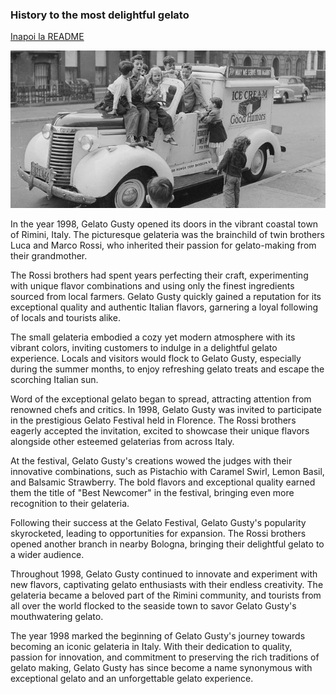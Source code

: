 
### History to the most delightful gelato

[Inapoi la README](./README.md)

![Gelato-gusti opened in 1998 ](Photos\store_opened.jpg)

In the year 1998, Gelato Gusty opened its doors in the vibrant coastal town of Rimini, Italy. The picturesque gelateria was the brainchild of twin brothers Luca and Marco Rossi, who inherited their passion for gelato-making from their grandmother.

The Rossi brothers had spent years perfecting their craft, experimenting with unique flavor combinations and using only the finest ingredients sourced from local farmers. Gelato Gusty quickly gained a reputation for its exceptional quality and authentic Italian flavors, garnering a loyal following of locals and tourists alike.

The small gelateria embodied a cozy yet modern atmosphere with its vibrant colors, inviting customers to indulge in a delightful gelato experience. Locals and visitors would flock to Gelato Gusty, especially during the summer months, to enjoy refreshing gelato treats and escape the scorching Italian sun.

Word of the exceptional gelato began to spread, attracting attention from renowned chefs and critics. In 1998, Gelato Gusty was invited to participate in the prestigious Gelato Festival held in Florence. The Rossi brothers eagerly accepted the invitation, excited to showcase their unique flavors alongside other esteemed gelaterias from across Italy.

At the festival, Gelato Gusty's creations wowed the judges with their innovative combinations, such as Pistachio with Caramel Swirl, Lemon Basil, and Balsamic Strawberry. The bold flavors and exceptional quality earned them the title of "Best Newcomer" in the festival, bringing even more recognition to their gelateria.

Following their success at the Gelato Festival, Gelato Gusty's popularity skyrocketed, leading to opportunities for expansion. The Rossi brothers opened another branch in nearby Bologna, bringing their delightful gelato to a wider audience.

Throughout 1998, Gelato Gusty continued to innovate and experiment with new flavors, captivating gelato enthusiasts with their endless creativity. The gelateria became a beloved part of the Rimini community, and tourists from all over the world flocked to the seaside town to savor Gelato Gusty's mouthwatering gelato.

The year 1998 marked the beginning of Gelato Gusty's journey towards becoming an iconic gelateria in Italy. With their dedication to quality, passion for innovation, and commitment to preserving the rich traditions of gelato making, Gelato Gusty has since become a name synonymous with exceptional gelato and an unforgettable gelato experience.